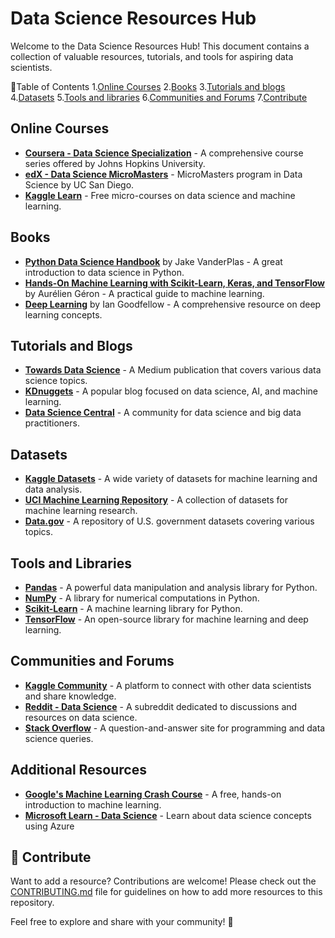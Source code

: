 # Data Science Resources Hub

Welcome to the Data Science Resources Hub! This document contains a collection of valuable resources, tutorials, and tools for aspiring data scientists.

📝Table of Contents
1.[Online Courses](#online-courses)
2.[Books](#books)
3.[Tutorials and blogs](#tutorials-and-blogs)
4.[Datasets](#datasets)
5.[Tools and libraries](#tools-and-libraries)
6.[Communities and Forums](#communities-and-forums)
7.[Contribute](#-contribute)

## Online Courses

- **[Coursera - Data Science Specialization](https://www.coursera.org/specializations/jhu-data-science)** - A comprehensive course series offered by Johns Hopkins University.
- **[edX - Data Science MicroMasters](https://www.edx.org/micromasters/data-science)** - MicroMasters program in Data Science by UC San Diego.
- **[Kaggle Learn](https://www.kaggle.com/learn)** - Free micro-courses on data science and machine learning.

## Books

- **[Python Data Science Handbook](https://jakevdp.github.io/PythonDataScienceHandbook/)** by Jake VanderPlas - A great introduction to data science in Python.
- **[Hands-On Machine Learning with Scikit-Learn, Keras, and TensorFlow](https://www.oreilly.com/library/view/hands-on-machine-learning/9781492032632/)** by Aurélien Géron - A practical guide to machine learning.
- **[Deep Learning](https://www.deeplearningbook.org/)** by Ian Goodfellow - A comprehensive resource on deep learning concepts.

## Tutorials and Blogs

- **[Towards Data Science](https://towardsdatascience.com/)** - A Medium publication that covers various data science topics.
- **[KDnuggets](https://www.kdnuggets.com/)** - A popular blog focused on data science, AI, and machine learning.
- **[Data Science Central](https://www.datasciencecentral.com/)** - A community for data science and big data practitioners.

## Datasets

- **[Kaggle Datasets](https://www.kaggle.com/datasets)** - A wide variety of datasets for machine learning and data analysis.
- **[UCI Machine Learning Repository](https://archive.ics.uci.edu/ml/index.php)** - A collection of datasets for machine learning research.
- **[Data.gov](https://www.data.gov/)** - A repository of U.S. government datasets covering various topics.

## Tools and Libraries

- **[Pandas](https://pandas.pydata.org/)** - A powerful data manipulation and analysis library for Python.
- **[NumPy](https://numpy.org/)** - A library for numerical computations in Python.
- **[Scikit-Learn](https://scikit-learn.org/)** - A machine learning library for Python.
- **[TensorFlow](https://www.tensorflow.org/)** - An open-source library for machine learning and deep learning.

## Communities and Forums

- **[Kaggle Community](https://www.kaggle.com/discussion)** - A platform to connect with other data scientists and share knowledge.
- **[Reddit - Data Science](https://www.reddit.com/r/datascience/)** - A subreddit dedicated to discussions and resources on data science.
- **[Stack Overflow](https://stackoverflow.com/questions/tagged/data-science)** - A question-and-answer site for programming and data science queries.

## Additional Resources

- **[Google's Machine Learning Crash Course](https://developers.google.com/machine-learning/crash-course)** - A free, hands-on introduction to machine learning.
- **[Microsoft Learn - Data Science](https://learn.microsoft.com/en-us/learn/browse/?products=azure&term=data%20science)** - Learn about data science concepts using Azure

## 🤝 Contribute
Want to add a resource? Contributions are welcome! Please check out the [CONTRIBUTING.md](./CONTRIBUTING.md) file for guidelines on how to add more resources to this repository.

Feel free to explore and share with your community! 🚀
